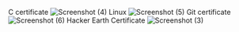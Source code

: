 C certificate
![Screenshot (4)](https://user-images.githubusercontent.com/102345521/161369894-13b0dc10-af6b-49f4-9328-c93c7ea1faf3.png)
Linux
![Screenshot (5)](https://user-images.githubusercontent.com/102345521/161369932-9db843ff-6eee-4ed8-b564-9e9b95686f2a.png)
Git certificate
![Screenshot (6)](https://user-images.githubusercontent.com/102345521/161369973-46371d75-dd4f-459c-906a-cf9d0b41fab6.png)
Hacker Earth Certificate
![Screenshot (3)](https://user-images.githubusercontent.com/102345521/161370299-ee08467c-19bc-45fb-b834-6d395b3aad17.png)
